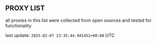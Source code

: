## PROXY LIST

all proxies in this list were collected from open sources and tested for functionality

last update: `2025-02-07 23:35:44.941452+00:00` UTC